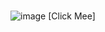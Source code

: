 # 
![image](https://user-images.githubusercontent.com/101858286/169714761-89a46801-9dbf-4281-8e39-d36d3dc3eac4.png)
[Click Mee]
